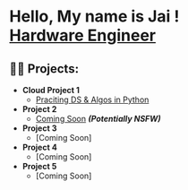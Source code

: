<h1>Hello, My name is Jai ! <br/><a href="https://github.com/JaiSawyer">Hardware Engineer</a> <a href="https://www.linkedin.com/in/Jai-Sawyer/"></a>

<h2>👨‍💻  Projects:</h2>

- <b>Cloud Project 1</b>
  - [Praciting DS & Algos in Python](https://github.com/joshmadakor1/Algorithms-Practice)
- <b>Project 2</b>
  - [Coming Soon](https://github.com/joshmadakor1/4chan-Image-Analysis-Middleware-C964) <b><i>(Potentially NSFW)</b></i>
- <b>Project 3</b>
  - [Coming Soon]
- <b>Project 4</b>
  - [Coming Soon]
- <b>Project 5</b>
  - [Coming Soon]







<!--
**JaiSawyer/JaiSawyer** is a ✨ _special_ ✨ repository because its `README.md` (this file) appears on your GitHub profile.

Here are some ideas to get you started:

- 🔭 I’m currently working on ...
- 🌱 I’m currently learning ...
- 👯 I’m looking to collaborate on ...
- 🤔 I’m looking for help with ...
- 💬 Ask me about ...
- 📫 How to reach me: ...
- 😄 Pronouns: ...
- ⚡ Fun fact: ...
-->
